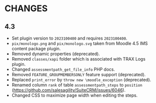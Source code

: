 # CHANGES

## 4.3

- Set plugin version to `2023100400` and requires `2023100400`.
- `pix/monologo.png` and `pix/monologo.svg` taken from Moodle 4.5 IMS content package plugin.
- Removed dynamic properties (deprecated).
- Removed `classes/xapi` folder which is associated with TRAX Logs plugin.
- Changed `assessmentpath_get_file_info` PHP docs.
- Removed `FEATURE_GROUPMEMBERSONLY` feature support (deprecated).
- Replaced `print_error` by `throw new \moodle_exception` (deprecated).
- Renamed column `rank` of table `assessmentpath_steps` to `position` (https://github.com/salesagility/SuiteCRM/issues/6046).
- Changed CSS to maximize page width when editing the steps.
